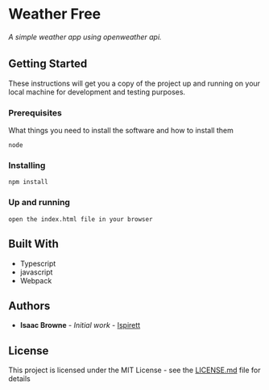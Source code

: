 # Weather Free 
###### A simple weather app using openweather api.


## Getting Started

These instructions will get you a copy of the project up and running on your local machine for development and testing purposes.

### Prerequisites

What things you need to install the software and how to install them
```
node
```


### Installing
```
npm install 
```


### Up and running
```
open the index.html file in your browser
```

## Built With

* Typescript
* javascript
* Webpack


## Authors

* **Isaac Browne** - *Initial work* - [Ispirett](https://github.com/isprett)



## License
This project is licensed under the MIT License - see the [LICENSE.md](LICENSE.md) file for details




